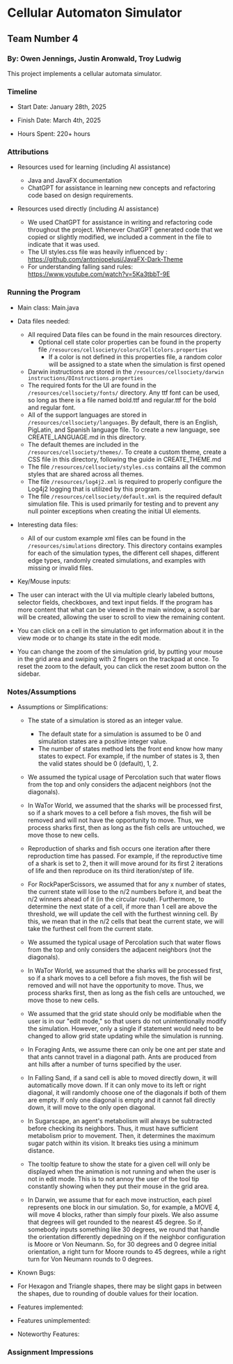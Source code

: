 # Cellular Automaton Simulator

## Team Number 4

### By: Owen Jennings, Justin Aronwald, Troy Ludwig

This project implements a cellular automata simulator.

### Timeline

* Start Date: January 28th, 2025

* Finish Date: March 4th, 2025

* Hours Spent: 220+ hours

### Attributions

* Resources used for learning (including AI assistance)
    - Java and JavaFX documentation
    - ChatGPT for assistance in learning new concepts and refactoring code based on design
      requirements.

* Resources used directly (including AI assistance)
    - We used ChatGPT for assistance in writing and refactoring code throughout the project.
      Whenever ChatGPT generated code that we copied or slightly modified, we included a comment in
      the file to indicate that it was used.
    - The UI styles.css file was heavily influenced
      by : https://github.com/antoniopelusi/JavaFX-Dark-Theme
    - For understanding falling sand rules: https://www.youtube.com/watch?v=5Ka3tbbT-9E

### Running the Program

* Main class: Main.java

* Data files needed:
    * All required Data files can be found in the main resources directory.
        * Optional cell state color properties can be found in the property file
          `/resources/cellsociety/colors/CellColors.properties`
            * If a color is not defined in this properties file, a random color will be assigned to
              a state when the simulation is first opened
    * Darwin instructions are stored in the
      `/resources/cellsociety/darwin instructions/DInstructions.properties`
    * The required fonts for the UI are found in the `/resources/cellsociety/fonts/` directory. Any
      ttf font can
      be used, so long as there is a file named bold.ttf and regular.ttf for the bold and regular
      font.
    * All of the support languages are stored in `/resources/cellsociety/languages`. By default,
      there is an
      English, PigLatin, and Spanish language file. To create a new language, see CREATE_LANGUAGE.md
      in this directory.
    * The default themes are included in the `/resources/cellsociety/themes/`. To create a custom
      theme, create a CSS file in this directory, following the guide in CREATE_THEME.md
    * The file `/resources/cellsociety/styles.css` contains all the common styles that are shared
      across all themes.
    * The file `/resources/log4j2.xml` is required to properly configure the Log4j2 logging that is
      utilized by this program.
    * The file `/resources/cellsociety/default.xml` is the required default simulation file. This is
      used primarily for testing and to prevent any null pointer exceptions when creating the
      initial UI elements.

* Interesting data files:
    * All of our custom example xml files can be found in the `/resources/simulations` directory.
      This directory contains examples for each of the simulation types, the different cell shapes,
      different edge types, randomly created simulations, and examples with missing or invalid
      files.

* Key/Mouse inputs:
* The user can interact with the UI via multiple clearly labeled buttons, selector fields,
  checkboxes, and text input fields. If the program has more content that what can be viewed in the
  main window, a scroll bar will be created, allowing the user to scroll to view the remaining
  content.
* You can click on a cell in the simulation to get information about it in the view mode or to
  change its state in the edit mode.
* You can change the zoom of the simulation grid, by putting your mouse in the grid area and swiping
  with 2 fingers on the trackpad at once. To reset the zoom to the default, you can click the reset
  zoom button on the sidebar.

### Notes/Assumptions

* Assumptions or Simplifications:
    * The state of a simulation is stored as an integer value.
        * The default state for a simulation is assumed to be 0 and simulation states are a positive
          integer value.
        * The number of states method lets the front end know how many states to expect. For
          example, if the number of states is 3, then the valid states should be 0 (default), 1, 2.
    * We assumed the typical usage of Percolation such that water flows from the top and only
      considers the adjacent neighbors (not the diagonals).
    * In WaTor World, we assumed that the sharks will be processed first, so if a shark moves to a
      cell before a fish moves, the fish will be removed and will not have the opportunity to move.
      Thus, we process sharks first, then as long as the fish cells are untouched, we move those to
      new cells.
    * Reproduction of sharks and fish occurs one iteration after there reproduction time has passed.
      For example, if the reproductive time of a shark is set to 2, then it will move around for its
      first 2 iterations of life and then reproduce on its third iteration/step of life.
    * For RockPaperScissors, we assumed that for any x number of states, the current state will lose
      to the n/2 numbers before it, and beat the n/2 winners ahead of it (in the circular route).
      Furthermore, to determine the next state of a cell, if more than 1 cell are above the
      threshold, we will update the cell with the furthest winning cell. By this, we mean that in
      the n/2 cells that beat the current state, we will take the furthest cell from the current
      state.

    * We assumed the typical usage of Percolation such that water flows from the top and only
      considers the adjacent neighbors (not the diagonals).
    * In WaTor World, we assumed that the sharks will be processed first, so if a shark moves to a
      cell before a fish moves, the fish will be removed and will not have the opportunity to move.
      Thus, we process sharks first, then as long as the fish cells are untouched, we move those to
      new cells.
    * We assumed that the grid state should only be modifiable when the user is in our "edit mode,"
      so that users do not unintentionally modify the simulation. However, only a single if
      statement would need to be changed to allow grid state updating while the simulation is
      running.
    * In Foraging Ants, we assume there can only be one ant per state and that ants cannot travel in
      a diagonal path. Ants are produced from ant hills after a number of turns specified by the
      user.
    * In Falling Sand, if a sand cell is able to moved directly down, it will automatically move
      down. If it can only move to its left or right diagonal, it will randomly choose one of the
      diagonals if both of them are empty. If only one diagonal is empty and it cannot fall directly
      down, it will move to the only open diagonal.
    * In Sugarscape, an agent's metabolism will always be subtracted before checking its neighbors.
      Thus, it must have sufficient metabolism prior to movement. Then, it determines the maximum
      sugar patch within its vision. It breaks ties using a minimum distance.
    * The tooltip feature to show the state for a given cell will only be displayed when the
      animation is not running and when the user is not in edit mode. This is to not annoy the user
      of the tool tip constantly showing when they put their mouse in the grid area.
    * In Darwin, we assume that for each move instruction, each pixel represents one block in our simulation. So, for example, a MOVE 4, will move 4 blocks, rather than simply four pixels. We also assume that degrees will get rounded to the nearest 45 degree. So if, somebody inputs something like 30 degrees, we round that handle the orientation differently depedning on if the neighbor configuration is Moore or Von Neumann. So, for 30 degrees and 0 degree initial orientation, a right turn for Moore rounds to 45 degrees, while a right turn for Von Neumann rounds to 0 degrees.  
    
* Known Bugs:

- For Hexagon and Triangle shapes, there may be slight gaps in between the shapes, due to rounding
  of double values for their location.

* Features implemented:

* Features unimplemented:

* Noteworthy Features:

### Assignment Impressions


